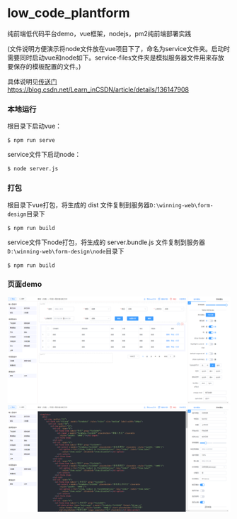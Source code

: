 # low_code_plantform
纯前端低代码平台demo，vue框架，nodejs，pm2纯前端部署实践

(文件说明方便演示将node文件放在vue项目下了，命名为service文件夹。启动时需要同时启动vue和node如下。service-files文件夹是模拟服务器文件用来存放要保存的模板配置的文件。)

具体说明见[传送门](https://blog.csdn.net/Learn_inCSDN/article/details/136147908) https://blog.csdn.net/Learn_inCSDN/article/details/136147908
### 本地运行
根目录下启动vue：
```
$ npm run serve
```
service文件下启动node：
```
$ node server.js
```

### 打包
根目录下vue打包，将生成的 dist 文件复制到服务器`D:\winning-web\form-design`目录下
```
$ npm run build
```
service文件下node打包，将生成的 server.bundle.js 文件复制到服务器 `D:\winning-web\form-design\node`目录下
```
$ npm run build
```

### 页面demo
![Alt text](./src/assets/demo_edit.png)
![Alt text](./src/assets/demo_preview.png)
